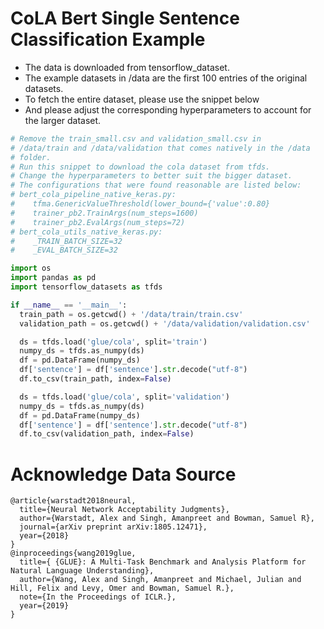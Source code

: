 # CoLA Bert Single Sentence Classification Example

*   The data is downloaded from tensorflow_dataset.
*   The example datasets in /data are the first 100 entries of the original datasets.
*   To fetch the entire dataset, please use the snippet below
*   And please adjust the corresponding hyperparameters to account for the
    larger dataset.

```python
# Remove the train_small.csv and validation_small.csv in
# /data/train and /data/validation that comes natively in the /data
# folder.
# Run this snippet to download the cola dataset from tfds.
# Change the hyperparameters to better suit the bigger dataset.
# The configurations that were found reasonable are listed below:
# bert_cola_pipeline_native_keras.py:
#    tfma.GenericValueThreshold(lower_bound={'value':0.80}
#    trainer_pb2.TrainArgs(num_steps=1600)
#    trainer_pb2.EvalArgs(num_steps=72)
# bert_cola_utils_native_keras.py:
#    _TRAIN_BATCH_SIZE=32
#    _EVAL_BATCH_SIZE=32

import os
import pandas as pd
import tensorflow_datasets as tfds

if __name__ == '__main__':
  train_path = os.getcwd() + '/data/train/train.csv'
  validation_path = os.getcwd() + '/data/validation/validation.csv'

  ds = tfds.load('glue/cola', split='train')
  numpy_ds = tfds.as_numpy(ds)
  df = pd.DataFrame(numpy_ds)
  df['sentence'] = df['sentence'].str.decode("utf-8")
  df.to_csv(train_path, index=False)

  ds = tfds.load('glue/cola', split='validation')
  numpy_ds = tfds.as_numpy(ds)
  df = pd.DataFrame(numpy_ds)
  df['sentence'] = df['sentence'].str.decode("utf-8")
  df.to_csv(validation_path, index=False)
```

# Acknowledge Data Source

```
@article{warstadt2018neural,
  title={Neural Network Acceptability Judgments},
  author={Warstadt, Alex and Singh, Amanpreet and Bowman, Samuel R},
  journal={arXiv preprint arXiv:1805.12471},
  year={2018}
}
@inproceedings{wang2019glue,
  title={ {GLUE}: A Multi-Task Benchmark and Analysis Platform for Natural Language Understanding},
  author={Wang, Alex and Singh, Amanpreet and Michael, Julian and Hill, Felix and Levy, Omer and Bowman, Samuel R.},
  note={In the Proceedings of ICLR.},
  year={2019}
}
```